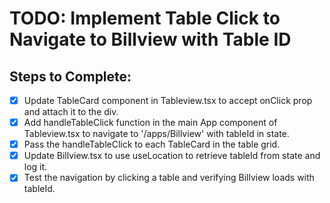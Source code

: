 # TODO: Implement Table Click to Navigate to Billview with Table ID

## Steps to Complete:
- [x] Update TableCard component in Tableview.tsx to accept onClick prop and attach it to the div.
- [x] Add handleTableClick function in the main App component of Tableview.tsx to navigate to '/apps/Billview' with tableId in state.
- [x] Pass the handleTableClick to each TableCard in the table grid.
- [x] Update Billview.tsx to use useLocation to retrieve tableId from state and log it.
- [x] Test the navigation by clicking a table and verifying Billview loads with tableId.
